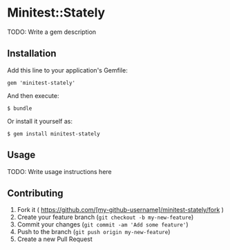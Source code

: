 # Minitest::Stately

TODO: Write a gem description

## Installation

Add this line to your application's Gemfile:

    gem 'minitest-stately'

And then execute:

    $ bundle

Or install it yourself as:

    $ gem install minitest-stately

## Usage

TODO: Write usage instructions here

## Contributing

1. Fork it ( https://github.com/[my-github-username]/minitest-stately/fork )
2. Create your feature branch (`git checkout -b my-new-feature`)
3. Commit your changes (`git commit -am 'Add some feature'`)
4. Push to the branch (`git push origin my-new-feature`)
5. Create a new Pull Request
